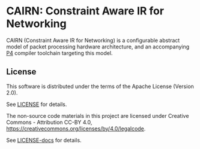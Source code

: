 # CAIRN: Constraint Aware IR for Networking

CAIRN (Constraint Aware IR for Networking) is a configurable abstract model of
packet processing hardware architecture, and an accompanying
[P4](https://p4.org/) compiler toolchain targeting this model.

## License

This software is distributed under the terms of the Apache License (Version
2.0).

See [LICENSE](LICENSE) for details.

The non-source code materials in this project are licensed under Creative
Commons - Attribution CC-BY 4.0,
https://creativecommons.org/licenses/by/4.0/legalcode.

See [LICENSE-docs](LICENSE-docs) for details.
